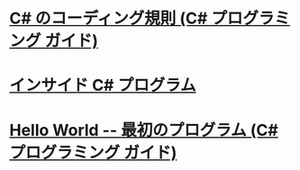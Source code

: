 # [C# のコーディング規則 (C# プログラミング ガイド)](coding-conventions.md)
# [インサイド C# プログラム](index.md)
# [Hello World -- 最初のプログラム (C# プログラミング ガイド)](hello-world-your-first-program.md)

